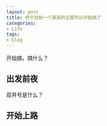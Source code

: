 ```yaml
---
layout: post
title: 终于找到一个美观的主题可以开始搞了
categories:
- Life
tags:
- blog
---
```


开始搞，搞什么？

## 出发前夜

双井号是什么？

## 开始上路

